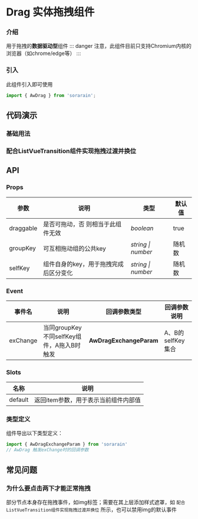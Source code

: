 # Drag 实体拖拽组件

### 介绍

用于拖拽的**数据驱动型**组件
::: danger
注意，此组件目前只支持Chromium内核的浏览器（如chrome/edge等）
:::

### 引入

此组件引入即可使用

```typescript
import { AwDrag } from 'sorarain';
```



## 代码演示

### 基础用法

<CodeShow :initExpand="true">
  <template #meta>

  ```vue:no-line-numbers
  <template>
    <!-- 注意 此组件会生成一个div标签 -->
    <AwDrag
      group-key="xsx"
      :self-key="1"      
    >
      <img src="https://tvax3.sinaimg.cn/large/008kBpBlgy1h37057ew9lj307409wq3m.jpg" />
    </AwDrag>
    <AwDrag
      group-key="xsx"
      :self-key="2"      
    >
      <img src="https://tvax3.sinaimg.cn/large/008kBpBlgy1h2sjo97niaj307409w74t.jpg" />
    </AwDrag>
  </template>
  ```
  
  </template>
</CodeShow>

### 配合ListVueTransition组件实现拖拽过渡并换位

<CodeShow>
  <template #source>
    <ClientOnly>
      <drag-1 />
    </ClientOnly>
  </template>
  <template #meta>
  
  @[code vue:no-line-numbers](../../\.vuepress/components/drag-1.vue)
  
  </template>
</CodeShow>



## API



### Props

| 参数      | 说明                                  | 类型               | 默认值 |
| --------- | ------------------------------------- | ------------------ | ------ |
| draggable | 是否可拖动，否 则相当于此组件无效     | _boolean_          | true   |
| groupKey  | 可互相拖动组的公共key                 | _string \| number_ | 随机数 |
| selfKey   | 组件自身的key，用于拖拽完成后区分变化 | _string \| number_ | 随机数 |

### Event

| 事件名   | 说明                                      | 回调参数类型            | 回调参数说明      |
| -------- | ----------------------------------------- | ----------------------- | ----------------- |
| exChange | 当同groupKey不同selfKey组件，A拖入B时触发 | __AwDragExchangeParam__ | A、B的selfKey集合 |

### Slots

| 名称    | 说明                                 |
| ------- | ------------------------------------ |
| default | 返回item参数，用于表示当前组件内部值 |

### 类型定义

组件导出以下类型定义：

```typescript
import { AwDragExchangeParam } from 'sorarain'
// AwDrag 触发exChange时的回调参数
```



## 常见问题

### 为什么要点击两下才能正常拖拽

部分节点本身存在拖拽事件，如img标签；需要在其上层添加样式遮罩，如 `配合ListVueTransition组件实现拖拽过渡并换位` 所示，也可以禁用img的默认事件

